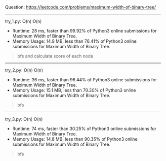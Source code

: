 Question: https://leetcode.com/problems/maximum-width-of-binary-tree/

---

try_1.py: O(n) O(n)

* Runtime: 28 ms, faster than 99.92% of Python3 online submissions for Maximum Width of Binary Tree.
* Memory Usage: 14.9 MB, less than 76.41% of Python3 online submissions for Maximum Width of Binary Tree.

> bfs and calculate score of each node

---

try_2.py: O(n) O(n)

* Runtime: 36 ms, faster than 96.44% of Python3 online submissions for Maximum Width of Binary Tree.
* Memory Usage: 15.1 MB, less than 70.30% of Python3 online submissions for Maximum Width of Binary Tree.

> bfs

---

try_3.py: O(n) O(n)

* Runtime: 74 ms, faster than 30.25% of Python3 online submissions for Maximum Width of Binary Tree.
* Memory Usage: 14.8 MB, less than 90.35% of Python3 online submissions for Maximum Width of Binary Tree.

> bfs